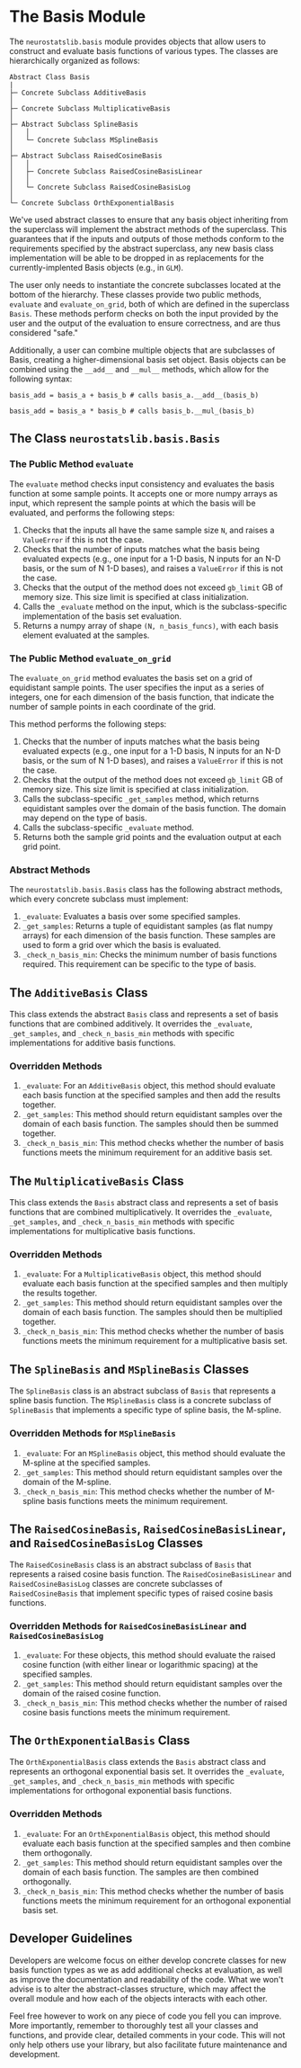 # The Basis Module

The `neurostatslib.basis` module provides objects that allow users to construct and evaluate basis functions of various types. The classes are hierarchically organized as follows:

```
Abstract Class Basis
|
├─ Concrete Subclass AdditiveBasis
│
├─ Concrete Subclass MultiplicativeBasis
│
├─ Abstract Subclass SplineBasis
│   │
│   └─ Concrete Subclass MSplineBasis
│
├─ Abstract Subclass RaisedCosineBasis
│   │
│   ├─ Concrete Subclass RaisedCosineBasisLinear
│   │
│   └─ Concrete Subclass RaisedCosineBasisLog
│
└─ Concrete Subclass OrthExponentialBasis
```

We've used abstract classes to ensure that any basis object inheriting from the superclass will implement the abstract methods of the superclass. This guarantees that if the inputs and outputs of those methods conform to the requirements specified by the abstract superclass, any new basis class implementation will be able to be dropped in as replacements for the currently-implented Basis objects (e.g., in `GLM`).

The user only needs to instantiate the concrete subclasses located at the bottom of the hierarchy. These classes provide two public methods, `evaluate` and `evaluate_on_grid`, both of which are defined in the superclass `Basis`. These methods perform checks on both the input provided by the user and the output of the evaluation to ensure correctness, and are thus considered "safe."

Additionally, a user can combine multiple objects that are subclasses of Basis, creating a higher-dimensional basis set object. Basis objects can be combined using the `__add__` and `__mul__` methods, which allow for the following syntax:

```
basis_add = basis_a + basis_b # calls basis_a.__add__(basis_b)

basis_add = basis_a * basis_b # calls basis_b.__mul_(basis_b)
```

## The Class `neurostatslib.basis.Basis`

### The Public Method `evaluate`

The `evaluate` method checks input consistency and evaluates the basis function at some sample points. It accepts one or more numpy arrays as input, which represent the sample points at which the basis will be evaluated, and performs the following steps:

1. Checks that the inputs all have the same sample size `N`, and raises a `ValueError` if this is not the case.
2. Checks that the number of inputs matches what the basis being evaluated expects (e.g., one input for a 1-D basis, N inputs for an N-D basis, or the sum of N 1-D bases), and raises a `ValueError` if this is not the case.
3. Checks that the output of the method does not exceed `gb_limit` GB of memory size. This size limit is specified at class initialization.
4. Calls the `_evaluate` method on the input, which is the subclass-specific implementation of the basis set evaluation.
5. Returns a numpy array of shape `(N, n_basis_funcs)`, with each basis element evaluated at the samples.

### The Public Method `evaluate_on_grid`

The `evaluate_on_grid` method evaluates the basis set on a grid of equidistant sample points. The user specifies the input as a series of integers, one for each dimension of the basis function, that indicate the number of sample points in each coordinate of the grid.

This method performs the following steps:

1. Checks that the number of inputs matches what the basis being evaluated expects (e.g., one input for a 1-D basis, N inputs for an N-D basis, or the sum of N 1-D bases), and raises a `ValueError` if this is not the case.
2. Checks that the output of the method does not exceed `gb_limit` GB of memory size. This size limit is specified at class initialization.
3. Calls the subclass-specific `_get_samples` method, which returns equidistant samples over the domain of the basis function. The domain may depend on the type of basis.
4. Calls the subclass-specific `_evaluate` method.
5. Returns both the sample grid points and the evaluation output at each grid point.

### Abstract Methods

The `neurostatslib.basis.Basis` class has the following abstract methods, which every concrete subclass must implement:

1. `_evaluate`: Evaluates a basis over some specified samples.
2. `_get_samples`: Returns a tuple of equidistant samples (as flat numpy arrays) for each dimension of the basis function. These samples are used to form a grid over which the basis is evaluated.
3. `_check_n_basis_min`: Checks the minimum number of basis functions required. This requirement can be specific to the type of basis.


## The `AdditiveBasis` Class

This class extends the abstract `Basis` class and represents a set of basis functions that are combined additively. It overrides the `_evaluate`, `_get_samples`, and `_check_n_basis_min` methods with specific implementations for additive basis functions.

### Overridden Methods

1. `_evaluate`: For an `AdditiveBasis` object, this method should evaluate each basis function at the specified samples and then add the results together.
2. `_get_samples`: This method should return equidistant samples over the domain of each basis function. The samples should then be summed together.
3. `_check_n_basis_min`: This method checks whether the number of basis functions meets the minimum requirement for an additive basis set.

## The `MultiplicativeBasis` Class

This class extends the `Basis` abstract class and represents a set of basis functions that are combined multiplicatively. It overrides the `_evaluate`, `_get_samples`, and `_check_n_basis_min` methods with specific implementations for multiplicative basis functions.

### Overridden Methods

1. `_evaluate`: For a `MultiplicativeBasis` object, this method should evaluate each basis function at the specified samples and then multiply the results together.
2. `_get_samples`: This method should return equidistant samples over the domain of each basis function. The samples should then be multiplied together.
3. `_check_n_basis_min`: This method checks whether the number of basis functions meets the minimum requirement for a multiplicative basis set.

## The `SplineBasis` and `MSplineBasis` Classes

The `SplineBasis` class is an abstract subclass of `Basis` that represents a spline basis function. The `MSplineBasis` class is a concrete subclass of `SplineBasis` that implements a specific type of spline basis, the M-spline.

### Overridden Methods for `MSplineBasis`

1. `_evaluate`: For an `MSplineBasis` object, this method should evaluate the M-spline at the specified samples.
2. `_get_samples`: This method should return equidistant samples over the domain of the M-spline.
3. `_check_n_basis_min`: This method checks whether the number of M-spline basis functions meets the minimum requirement.

## The `RaisedCosineBasis`, `RaisedCosineBasisLinear`, and `RaisedCosineBasisLog` Classes

The `RaisedCosineBasis` class is an abstract subclass of `Basis` that represents a raised cosine basis function. The `RaisedCosineBasisLinear` and `RaisedCosineBasisLog` classes are concrete subclasses of `RaisedCosineBasis` that implement specific types of raised cosine basis functions.

### Overridden Methods for `RaisedCosineBasisLinear` and `RaisedCosineBasisLog`

1. `_evaluate`: For these objects, this method should evaluate the raised cosine function (with either linear or logarithmic spacing) at the specified samples.
2. `_get_samples`: This method should return equidistant samples over the domain of the raised cosine function.
3. `_check_n_basis_min`: This method checks whether the number of raised cosine basis functions meets the minimum requirement.

## The `OrthExponentialBasis` Class

The `OrthExponentialBasis` class extends the `Basis` abstract class and represents an orthogonal exponential basis set. It overrides the `_evaluate`, `_get_samples`, and `_check_n_basis_min` methods with specific implementations for orthogonal exponential basis functions.

### Overridden Methods

1. `_evaluate`: For an `OrthExponentialBasis` object, this method should evaluate each basis function at the specified samples and then combine them orthogonally.
2. `_get_samples`: This method should return equidistant samples over the domain of each basis function. The samples are then combined orthogonally.
3. `_check_n_basis_min`: This method checks whether the number of basis functions meets the minimum requirement for an orthogonal exponential basis set.


## Developer Guidelines

Developers are welcome focus on either develop concrete classes for new basis function types
as we as add additional checks at evaluation, as well as improve the documentation and readability
of the code. What we won't advise is to alter the abstract-classes structure, which may affect
the overall module and how each of the objects interacts with each other.

Feel free however to work on any piece of code you fell you can improve. More importantly, remember
to thoroughly test all your classes and functions, and provide clear, detailed comments in your code. 
This will not only help others use your library, but also facilitate future maintenance and development.